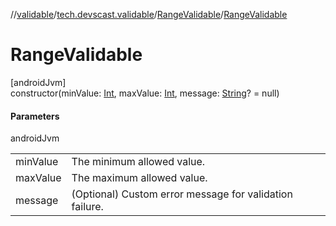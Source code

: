 //[validable](../../../index.md)/[tech.devscast.validable](../index.md)/[RangeValidable](index.md)/[RangeValidable](-range-validable.md)

# RangeValidable

[androidJvm]\
constructor(minValue: [Int](https://kotlinlang.org/api/latest/jvm/stdlib/kotlin/-int/index.html), maxValue: [Int](https://kotlinlang.org/api/latest/jvm/stdlib/kotlin/-int/index.html), message: [String](https://kotlinlang.org/api/latest/jvm/stdlib/kotlin/-string/index.html)? = null)

#### Parameters

androidJvm

| | |
|---|---|
| minValue | The minimum allowed value. |
| maxValue | The maximum allowed value. |
| message | (Optional) Custom error message for validation failure. |
